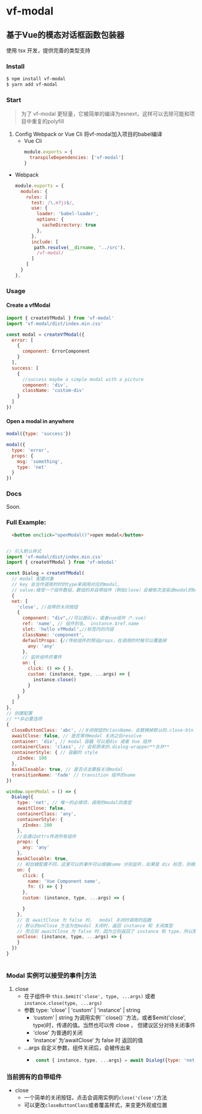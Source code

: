 # vf-modal
## 基于Vue的模态对话框函数包装器
使用 tsx 开发，提供完善的类型支持

### Install

```bash
$ npm install vf-modal
$ yarn add vf-modal

```
### Start 

>  为了 vf-modal 更轻量，它被简单的编译为esnext，这样可以去除可能和项目中重复的polyfill

1. Config Webpack or Vue Cli
    将vf-modal加入项目的babel编译
   - Vue Cli
      ```js
      module.exports = {
        transpileDependencies: ['vf-modal']
      }
      ```
  - Webpack
    ```js
    module.exports = {
      modules: {
        rules: [
          test: /\.m?js$/,
          use: {
            loader: 'babel-loader',
            options: {
              cacheDirectory: true
            },
          },
          include: [
           path.resolve(__dirname, '../src'),
            /vf-modal/
          ]
        ]
      }
    },
    ```

### Usage 

#### Create a vfModal

```js
import { createVfModal } from 'vf-modal'
import 'vf-modal/dist/index.min.css'

const modal = createVfModal({
  error: [
    {
      component: ErrorComponent
    }
  ],
  success: [
    {
      //success maybe a simple modal with a picture
      component: 'div',
      className: 'custom-div'
    }
  ]
})
```

#### Open a modal in anywhere

```js
modal({type: 'success'})

modal({
  type: 'error', 
  props: {
    msg: 'something',
    type: 'net'
  }
})
```

### Docs

Soon.

### Full Example:

```html
  <button onclick="openModal()">open modal</button>
```

```js

// 引入默认样式
import 'vf-modal/dist/index.min.css'
import { createVfModal } from 'vf-mdodal'

const Dialog = createVfModal(
  // modal 配置对象
  // key 会当作调用的时的type来调用对应的modal,
  // value:接受一个组件数组，数组的非自带组件（例如close）会被依次渲染进modal的body中
  {
  net: [
    'close', //自带的关闭按钮
    {
      component: "div",//可以是div，或者vue组件（*.vue）
      ref: 'name', // 组件别名， instance.$ref.name
      slot: 'hello vfModal',//标签内的内容
      className: 'component',
      defaultProps: {//传给组件的预设props，在调用的时候可以覆盖掉
        any: 'any'
      },
      // 监听组件的事件
      on: { 
        click: () => { },
        custom: (instance, type, ...args) => {
          instance.close()
        }
      }
    }
  ]
},
// 创建配置
// **非必要选项
{
  closeButtonClass: 'abc', //关闭按钮的className，会替换掉默认的.close-btn
  awaitClose: false, // 是否等待modal 关闭之后resolve
  container: 'div', // modal 容器 可以是div 或者 Vue 组件
  containerClass: 'class', // 会和原来的.dialog-wrapper**合并**
  containerStyle: { // 容器的 style
    zIndex: 100
  },
  maskClosable: true, // 是否点击蒙版关闭modal
  transitionName: 'fade' // transition 组件的name
})

window.openModal = () => {
  Dialog({
    type: 'net', // 唯一的必填项，调用的modal的类型
    awaitClose: false,
    containerClass: 'any',
    containerStyle: {
      zIndex: 200
    },
    //会通过attrs传进所有组件
    props: {
      any: 'any'
    },
    maskClosable: true,
    // 和创建配置不同，这里可以的事件可以根据name 分别监听，如果是 div 标签，则根据class name 判断
    on: {
      click: {
        name: 'Vue Component name',
        fn: () => { }
      },
      custom: (instance, type, ...args) => {

      }
    },
    // 在 awaitClose 为 false 时，  modal 关闭时调用的函数
    // 默认的onClose 方法为在modal 关闭时，返回 instance 和 关闭类型
    // 而立刻 awaitClose 为 false 时，因为立刻返回了 instance 和 type，所以默认的就没用了，于是可以配置自定义的回调函数
    onClose: (instance, type, ...args) => {
    }
  })
}



```
 
### Modal 实例可以接受的事件|方法

1. close
     - 在子组件中 ``` this.$emit('close', type, ...args) ``` 或者 ```instance.close(type, ...args)```
     - 参数 type: 'close' | 'custom' | 'instance' | string 
       - ‘custom’ | string  为调用实例```close()``方法，或者$emit('close', type)时，传递的值。当然也可以传 close ， 但建议区分对待关闭事件
       - 'close' 为普通的关闭
       - ‘instance' 为’awaitClose‘ 为 false 时 返回的值
     - ...args 自定义参数，组件关闭后，会被传出来
       - ```js
          const { instance, type, ...args} = await Dialog({type: 'net'})  
         ``` 

### 

### 当前拥有的自带组件

   - close
     - 一个简单的关闭按钮，点击会调用实例的```close('close')```方法
     - 可以更改```closeButtonClass```或者覆盖样式，来变更外观或位置
